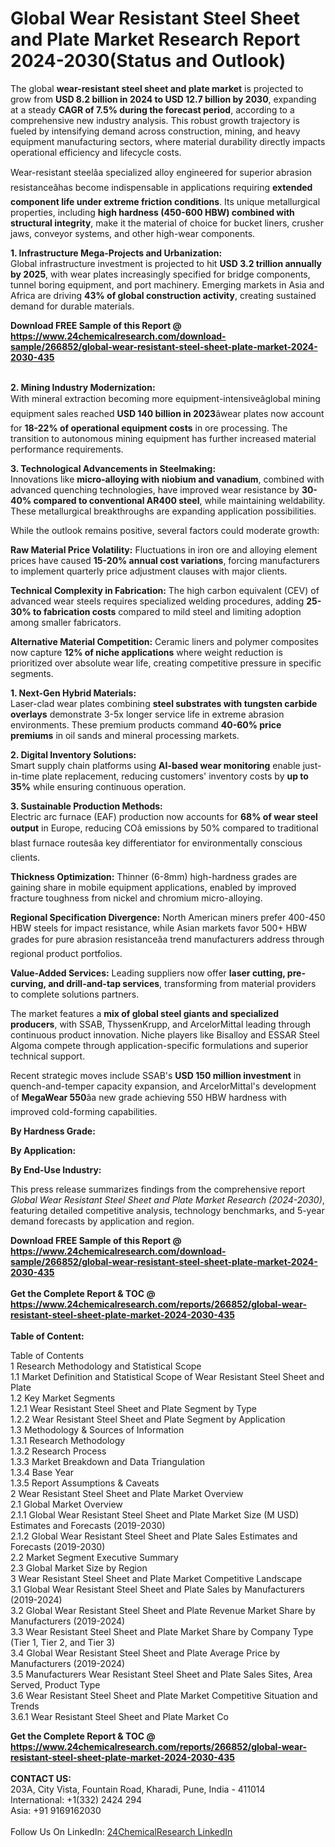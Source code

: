 <h1>Global Wear Resistant Steel Sheet and Plate Market Research Report 2024-2030(Status and Outlook)</h1><p>The global <strong>wear-resistant steel sheet and plate market</strong> is projected to grow from <strong>USD 8.2 billion in 2024 to USD 12.7 billion by 2030</strong>, expanding at a steady <strong>CAGR of 7.5% during the forecast period</strong>, according to a comprehensive new industry analysis. This robust growth trajectory is fueled by intensifying demand across construction, mining, and heavy equipment manufacturing sectors, where material durability directly impacts operational efficiency and lifecycle costs.</p><p>Wear-resistant steelâa specialized alloy engineered for superior abrasion resistanceâhas become indispensable in applications requiring <strong>extended component life under extreme friction conditions</strong>. Its unique metallurgical properties, including <strong>high hardness (450-600 HBW) combined with structural integrity</strong>, make it the material of choice for bucket liners, crusher jaws, conveyor systems, and other high-wear components.</p><p><strong>1. Infrastructure Mega-Projects and Urbanization:</strong><br>
Global infrastructure investment is projected to hit <strong>USD 3.2 trillion annually by 2025</strong>, with wear plates increasingly specified for bridge components, tunnel boring equipment, and port machinery. Emerging markets in Asia and Africa are driving <strong>43% of global construction activity</strong>, creating sustained demand for durable materials.</p><div><b>Download FREE Sample of this Report @ 
            <a href="https://www.24chemicalresearch.com/download-sample/266852/global-wear-resistant-steel-sheet-plate-market-2024-2030-435">
            https://www.24chemicalresearch.com/download-sample/266852/global-wear-resistant-steel-sheet-plate-market-2024-2030-435</a></b></div><br><p><strong>2. Mining Industry Modernization:</strong><br>
With mineral extraction becoming more equipment-intensiveâglobal mining equipment sales reached <strong>USD 140 billion in 2023</strong>âwear plates now account for <strong>18-22% of operational equipment costs</strong> in ore processing. The transition to autonomous mining equipment has further increased material performance requirements.</p><p><strong>3. Technological Advancements in Steelmaking:</strong><br>
Innovations like <strong>micro-alloying with niobium and vanadium</strong>, combined with advanced quenching technologies, have improved wear resistance by <strong>30-40% compared to conventional AR400 steel</strong>, while maintaining weldability. These metallurgical breakthroughs are expanding application possibilities.</p><p>While the outlook remains positive, several factors could moderate growth:</p><p><strong>Raw Material Price Volatility:</strong> Fluctuations in iron ore and alloying element prices have caused <strong>15-20% annual cost variations</strong>, forcing manufacturers to implement quarterly price adjustment clauses with major clients.</p><p><strong>Technical Complexity in Fabrication:</strong> The high carbon equivalent (CEV) of advanced wear steels requires specialized welding procedures, adding <strong>25-30% to fabrication costs</strong> compared to mild steel and limiting adoption among smaller fabricators.</p><p><strong>Alternative Material Competition:</strong> Ceramic liners and polymer composites now capture <strong>12% of niche applications</strong> where weight reduction is prioritized over absolute wear life, creating competitive pressure in specific segments.</p><p><strong>1. Next-Gen Hybrid Materials:</strong><br>
Laser-clad wear plates combining <strong>steel substrates with tungsten carbide overlays</strong> demonstrate 3-5x longer service life in extreme abrasion environments. These premium products command <strong>40-60% price premiums</strong> in oil sands and mineral processing markets.</p><p><strong>2. Digital Inventory Solutions:</strong><br>
Smart supply chain platforms using <strong>AI-based wear monitoring</strong> enable just-in-time plate replacement, reducing customers' inventory costs by <strong>up to 35%</strong> while ensuring continuous operation.</p><p><strong>3. Sustainable Production Methods:</strong><br>
Electric arc furnace (EAF) production now accounts for <strong>68% of wear steel output</strong> in Europe, reducing COâ emissions by 50% compared to traditional blast furnace routesâa key differentiator for environmentally conscious clients.</p><p><strong>Thickness Optimization:</strong> Thinner (6-8mm) high-hardness grades are gaining share in mobile equipment applications, enabled by improved fracture toughness from nickel and chromium micro-alloying.</p><p><strong>Regional Specification Divergence:</strong> North American miners prefer 400-450 HBW steels for impact resistance, while Asian markets favor 500+ HBW grades for pure abrasion resistanceâa trend manufacturers address through regional product portfolios.</p><p><strong>Value-Added Services:</strong> Leading suppliers now offer <strong>laser cutting, pre-curving, and drill-and-tap services</strong>, transforming from material providers to complete solutions partners.</p><p>The market features a <strong>mix of global steel giants and specialized producers</strong>, with SSAB, ThyssenKrupp, and ArcelorMittal leading through continuous product innovation. Niche players like Bisalloy and ESSAR Steel Algoma compete through application-specific formulations and superior technical support.</p><p>Recent strategic moves include SSAB's <strong>USD 150 million investment</strong> in quench-and-temper capacity expansion, and ArcelorMittal's development of <strong>MegaWear 550</strong>âa new grade achieving 550 HBW hardness with improved cold-forming capabilities.</p><p><strong>By Hardness Grade:</strong></p><p><strong>By Application:</strong></p><p><strong>By End-Use Industry:</strong></p><p>This press release summarizes findings from the comprehensive report <em>Global Wear Resistant Steel Sheet and Plate Market Research (2024-2030)</em>, featuring detailed competitive analysis, technology benchmarks, and 5-year demand forecasts by application and region.</p><div><b>Download FREE Sample of this Report @ 
            <a href="https://www.24chemicalresearch.com/download-sample/266852/global-wear-resistant-steel-sheet-plate-market-2024-2030-435">
            https://www.24chemicalresearch.com/download-sample/266852/global-wear-resistant-steel-sheet-plate-market-2024-2030-435</a></b></div><br><div><b>Get the Complete Report & TOC @ 
            <a href="https://www.24chemicalresearch.com/reports/266852/global-wear-resistant-steel-sheet-plate-market-2024-2030-435">
            https://www.24chemicalresearch.com/reports/266852/global-wear-resistant-steel-sheet-plate-market-2024-2030-435</a></b></div><br>
            <b>Table of Content:</b><p>Table of Contents<br />
1 Research Methodology and Statistical Scope<br />
1.1 Market Definition and Statistical Scope of Wear Resistant Steel Sheet and Plate<br />
1.2 Key Market Segments<br />
1.2.1 Wear Resistant Steel Sheet and Plate Segment by Type<br />
1.2.2 Wear Resistant Steel Sheet and Plate Segment by Application<br />
1.3 Methodology & Sources of Information<br />
1.3.1 Research Methodology<br />
1.3.2 Research Process<br />
1.3.3 Market Breakdown and Data Triangulation<br />
1.3.4 Base Year<br />
1.3.5 Report Assumptions & Caveats<br />
2 Wear Resistant Steel Sheet and Plate Market Overview<br />
2.1 Global Market Overview<br />
2.1.1 Global Wear Resistant Steel Sheet and Plate Market Size (M USD) Estimates and Forecasts (2019-2030)<br />
2.1.2 Global Wear Resistant Steel Sheet and Plate Sales Estimates and Forecasts (2019-2030)<br />
2.2 Market Segment Executive Summary<br />
2.3 Global Market Size by Region<br />
3 Wear Resistant Steel Sheet and Plate Market Competitive Landscape<br />
3.1 Global Wear Resistant Steel Sheet and Plate Sales by Manufacturers (2019-2024)<br />
3.2 Global Wear Resistant Steel Sheet and Plate Revenue Market Share by Manufacturers (2019-2024)<br />
3.3 Wear Resistant Steel Sheet and Plate Market Share by Company Type (Tier 1, Tier 2, and Tier 3)<br />
3.4 Global Wear Resistant Steel Sheet and Plate Average Price by Manufacturers (2019-2024)<br />
3.5 Manufacturers Wear Resistant Steel Sheet and Plate Sales Sites, Area Served, Product Type<br />
3.6 Wear Resistant Steel Sheet and Plate Market Competitive Situation and Trends<br />
3.6.1 Wear Resistant Steel Sheet and Plate Market Co</p><div><b>Get the Complete Report & TOC @ 
            <a href="https://www.24chemicalresearch.com/reports/266852/global-wear-resistant-steel-sheet-plate-market-2024-2030-435">
            https://www.24chemicalresearch.com/reports/266852/global-wear-resistant-steel-sheet-plate-market-2024-2030-435</a></b></div><br><b>CONTACT US:</b><br>
            203A, City Vista, Fountain Road, Kharadi, Pune, India - 411014<br>
            International: +1(332) 2424 294<br>
            Asia: +91 9169162030 <br><br>
            Follow Us On LinkedIn: <a href="https://www.linkedin.com/company/24chemicalresearch/">24ChemicalResearch LinkedIn</a>